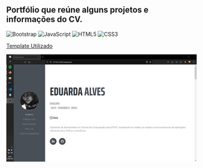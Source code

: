 ## Portfólio que reúne alguns projetos e informações do CV.


![Bootstrap](https://img.shields.io/badge/bootstrap-%23563D7C.svg?style=for-the-badge&logo=bootstrap&logoColor=white) ![JavaScript](https://img.shields.io/badge/javascript-%23323330.svg?style=for-the-badge&logo=javascript&logoColor=%23F7DF1E) ![HTML5](https://img.shields.io/badge/html5-%23E34F26.svg?style=for-the-badge&logo=html5&logoColor=white) ![CSS3](https://img.shields.io/badge/css3-%231572B6.svg?style=for-the-badge&logo=css3&logoColor=white)

[Template Utilizado](https://startbootstrap.com/theme/resume)

![GIF IMAGE](https://github.com/eduardaalvess/portfolio/blob/master/gif/portifolio-visualizacao.gif)
